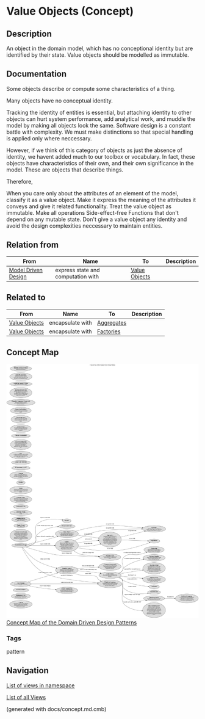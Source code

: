 # Value Objects (Concept)
## Description
An object in the domain model, which has no conceptional identity but are
identified by their state. Value objects should be modelled as immutable.

## Documentation
Some objects describe or compute some characteristics of a thing.

Many objects have no conceptual identity.

Tracking the identity of entities is essential, but attaching identity to other
objects can hurt system performance, add analytical work, and muddle the model
by making all objects look the same. Software design is a constant battle with
complexity. We must make distinctions so that special handling is applied only
where neccessary.

However, if we think of this category of objects as just the absence of
identity, we havent added much to our toolbox or vocabulary. In fact, these
objects have characteristics of their own, and their own significance in the
model. These are objects that describe things.


Therefore,

When you care only about the attributes of an element of the model, classify it
as a value object. Make it express the meaning of the attributes it conveys and
give it related functionality.
Treat the value object as immutable. Make all operations Side-effect-free
Functions that don't depend on any mutable state. Don't give a value object any
identity and avoid the design complexities neccessary to maintain entities.

## Relation from
| From | Name | To | Description |
|---|---|---|---|
| [Model Driven Design](../../software-development/domain-driven-design/c-model-driven-design.md) | express state and computation with | [Value Objects](../../software-development/domain-driven-design/c-value-objects.md) |  |

## Related to
| From | Name | To | Description |
|---|---|---|---|
| [Value Objects](../../software-development/domain-driven-design/c-value-objects.md) | encapsulate with | [Aggregates](../../software-development/domain-driven-design/c-aggregates.md) |  |
| [Value Objects](../../software-development/domain-driven-design/c-value-objects.md) | encapsulate with | [Factories](../../software-development/domain-driven-design/c-factories.md) |  |

## Concept Map
![Concept Map of the Domain Driven Design Patterns](../../software-development/domain-driven-design/concept-view.png)
[Concept Map of the Domain Driven Design Patterns](../../software-development/domain-driven-design/concept-view.md)

### Tags
pattern


## Navigation
[List of views in namespace](./views-in-namespace.md)

[List of all Views](../../views.md)

(generated with docs/concept.md.cmb)
